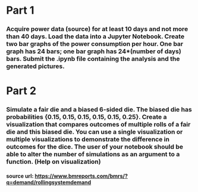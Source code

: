 # Part 1
### Acquire power data (source) for at least 10 days and not more than 40 days. Load the data into a Jupyter Notebook. Create two bar graphs of the power consumption per hour. One bar graph has 24 bars; one bar graph has 24*(number of days) bars. Submit the .ipynb file containing the analysis and the generated pictures.

# Part 2
### Simulate a fair die and a biased 6-sided die. The biased die has probabilities {0.15, 0.15, 0.15, 0.15, 0.15, 0.25}. Create a visualization that compares outcomes of multiple rolls of a fair die and this biased die. You can use a single visualization or multiple visualizations to demonstrate the difference in outcomes for the dice. The user of your notebook should be able to alter the number of simulations as an argument to a function. (Help on visualization)

#### source url: https://www.bmreports.com/bmrs/?q=demand/rollingsystemdemand
